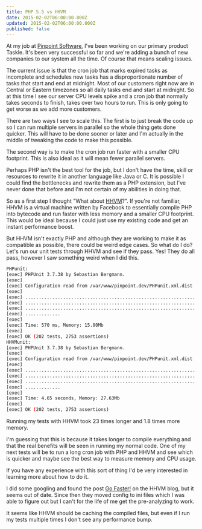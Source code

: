 ```yaml
---
title: PHP 5.5 vs HHVM
date: 2015-02-02T06:00:00.000Z
updated: 2015-02-02T06:00:00.000Z
published: false
---
```


At my job at [Pinpoint Software](http://www.pinpointsoftware.co), I've been working on our primary product Taskle. It's been very successful so far and we're adding a bunch of new companies to our system all the time. Of course that means scaling issues.

The current issue is that the cron job that marks expired tasks as incomplete and schedules new tasks has a disproportionate number of tasks that start and end at midnight. Most of our customers right now are in Central or Eastern timezones so all daily tasks end and start at midnight. So at this time I see our server CPU levels spike and a cron job that normally takes seconds to finish, takes over two hours to run. This is only going to get worse as we add more customers.

There are two ways I see to scale this. The first is to just break the code up so I can run multiple servers in parallel so the whole thing gets done quicker. This will have to be done sooner or later and I'm actually in the middle of tweaking the code to make this possible.

The second way is to make the cron job run faster with a smaller CPU footprint. This is also ideal as it will mean fewer parallel servers.

Perhaps PHP isn't the best tool for the job, but I don't have the time, skill or resources to rewrite it in another language like Java or C. It is possible I could find the bottlenecks and rewrite them as a PHP extension, but I've never done that before and I'm not certain of my abilities in doing that.

So as a first step I thought "What about [HHVM](http://HHVM.com/)?". If you're not familiar, HHVM is a virtual machine written by Facebook to essentially compile PHP into bytecode and run faster with less memory and a smaller CPU footprint. This would be ideal because I could just use my existing code and get an instant performance boost.

But HHVM isn't exactly PHP and although they are working to make it as compatible as possible, there could be weird edge cases. So what do I do? Let's run our unit tests through HHVM and see if they pass. Yes! They do all pass, however I saw something weird when I did this.

```bash
PHPunit:
[exec] PHPUnit 3.7.38 by Sebastian Bergmann.
[exec]
[exec] Configuration read from /var/www/pinpoint.dev/PHPunit.xml.dist
[exec]
[exec] ...............................................................  63 / 202 ( 31%)
[exec] ............................................................... 126 / 202 ( 62%)
[exec] ............................................................... 189 / 202 ( 93%)
[exec] .............
[exec]
[exec] Time: 570 ms, Memory: 15.00Mb
[exec]
[exec] OK (202 tests, 2753 assertions)
HHVMunit:
[exec] PHPUnit 3.7.38 by Sebastian Bergmann.
[exec]
[exec] Configuration read from /var/www/pinpoint.dev/PHPunit.xml.dist
[exec]
[exec] ...............................................................  63 / 202 ( 31%)
[exec] ............................................................... 126 / 202 ( 62%)
[exec] ............................................................... 189 / 202 ( 93%)
[exec] .............
[exec]
[exec] Time: 4.65 seconds, Memory: 27.63Mb
[exec]
[exec] OK (202 tests, 2753 assertions)
```

Running my tests with HHVM took 23 times longer and 1.8 times more memory.

I'm guessing that this is because it takes longer to compile everything and that the real benefits will be seen in running my normal code. One of my next tests will be to run a long cron job with PHP and HHVM and see which is quicker and maybe see the best way to measure memory and CPU usage.

If you have any experience with this sort of thing I'd be very interested in learning more about how to do it.

I did some googling and found the post [Go Faster!](http://hhvm.com/blog/4061/go-faster) on the HHVM blog, but it seems out of date. Since then they moved config to ini files which I was able to figure out but I can't for the life of me get the pre-analyzing to work.

It seems like HHVM should be caching the compiled files, but even if I run my tests multiple times I don't see any performance bump.

